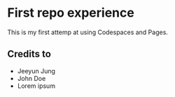 # First repo experience

This is my first attemp at using Codespaces and Pages.

## Credits to

- Jeeyun Jung
- John Doe
- Lorem ipsum